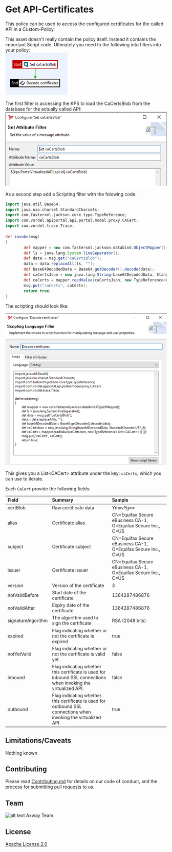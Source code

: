 # Get API-Certificates
This policy can be used to access the configured certificates for the called API in a Custom-Policy.

This asset doesn't really contain the policy itself. Instead it contains the important Script code. Ultimately you need to the
following into filters into your policy:  
![Policy snippet](https://github.com/Axway-API-Management-Plus/get-api-certificates/blob/master/misc/images/SampleRequestPolicy.png)
  
The first filter is accessing the KPS to load the CaCertsBlob from the database for the actually called API:  
![Get Certs from KPS](https://github.com/Axway-API-Management-Plus/get-api-certificates/blob/master/misc/images/AccessFEAPICaCerts.png)

As a second step add a Scripting filter with the folowing code:
```groovy
import java.util.Base64;
import java.nio.charset.StandardCharsets;
import com.fasterxml.jackson.core.type.TypeReference;
import com.vordel.apiportal.api.portal.model.proxy.CACert;
import com.vordel.trace.Trace;

def invoke(msg)
{
        def mapper = new com.fasterxml.jackson.databind.ObjectMapper();
        def ls = java.lang.System.lineSeparator();
        def data = msg.get("caCertsBlob");
        data = data.replaceAll(ls, "");
        def base64DecodedData = Base64.getDecoder().decode(data);
        def caCertsJson = new java.lang.String(base64DecodedData, StandardCharsets.UTF_8);
        def caCerts = mapper.readValue(caCertsJson, new TypeReference<List<CACert>>() {});
        msg.put("caCerts", caCerts);
        return true;
}
```
The scripting should look like: 

![Get Certs from KPS](https://github.com/Axway-API-Management-Plus/get-api-certificates/blob/master/misc/images/DecodeCertificates.png)  

This gives you a List\<CACert\> attribute under the key: `caCerts`, which you can use to iterate.  
  
Each `CaCert` provide the following fields:  

| Field              | Summary               | Sample |
| :---               | :---                  | :---   |
| certBlob           | Raw certificate data                  | YmxvYg==  |
| alias              | Certificate alias                  | CN=Equifax Secure eBusiness CA-1, O=Equifax Secure Inc., C=US  |
| subject            | Certificate subject                  | CN=Equifax Secure eBusiness CA-1, O=Equifax Secure Inc., C=US  |
| issuer             | Certificate issuer                  | CN=Equifax Secure eBusiness CA-1, O=Equifax Secure Inc., C=US  |
| version            | Version of the certificate                  | 3  |
| notValidBefore     | Start date of the certificate                  | 1364287486876  |
| notValidAfter      | Expiry date of the certificate                  | 1364287486876  |
| signatureAlgorithm | The algorithm used to sign the certificate                  | RSA (2048 bits)  |
| expired            | Flag indicating whether or not the certificate is expired                  | true  |
| notYetValid        | Flag indicating whether or not the certificate is valid yet.                  | false  |
| inbound            | Flag indicating whether this certificate is used for inbound SSL connections when invoking the virtualized API.                  | false  |
| outbound           | Flag indicating whether this certificate is used for outbound SSL connections when invoking the virtualized API.                  | true  |

## Limitations/Caveats
Nothing known

## Contributing

Please read [Contributing.md](https://github.com/Axway-API-Management-Plus/Common/blob/master/Contributing.md) for details on our code of conduct, and the process for submitting pull requests to us.  

## Team

![alt text][Axwaylogo] Axway Team

[Axwaylogo]: https://github.com/Axway-API-Management/Common/blob/master/img/AxwayLogoSmall.png  "Axway logo"


## License
[Apache License 2.0](/LICENSE)
